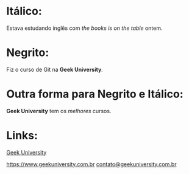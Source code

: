 # Itálico:

Estava estudando inglês com _the books is on the table_ ontem.

# Negrito:

Fiz o curso de Git na **Geek University**.

# Outra forma para Negrito e Itálico:

__Geek University__ tem os *melhores* cursos.

# Links:

[Geek University](https://www.geekuniversity.com.br "Website da Geek University")

<https://www.geekuniversity.com.br>
<contato@geekuniversity.com.br>

